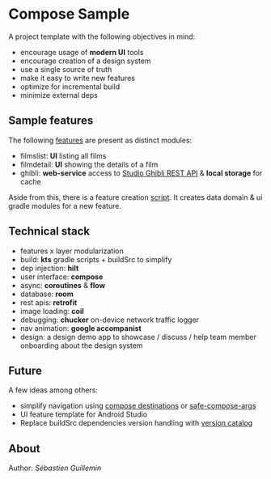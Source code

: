 # Compose Sample

A project template with the following objectives in mind:

* encourage usage of **modern UI** tools
* encourage creation of a design system
* use a single source of truth
* make it easy to write new features
* optimize for incremental build
* minimize external deps


## Sample features

The following [features](feature) are present as distinct modules:

* filmslist: **UI** listing all films
* filmdetail: **UI** showing the details of a film
* ghibli: **web-service** access to [Studio Ghibli REST API](https://ghibliapi.herokuapp.com) & **local storage** for cache

Aside from this, there is a feature creation [script](feature/create.sh). It creates data domain & ui gradle modules for a new feature.

## Technical stack

* features x layer modularization
* build: **kts** gradle scripts + buildSrc to simplify
* dep injection: **hilt**
* user interface: **compose**
* async: **coroutines** & **flow** 
* database: **room**
* rest apis: **retrofit**
* image loading: **coil**
* debugging: **chucker** on-device network traffic logger
* nav animation: **google accompanist**
* design: a design demo app to showcase / discuss / help team member onboarding about the design system

## Future

A few ideas among others:

* simplify navigation using [compose destinations](https://proandroiddev.com/compose-destinations-simpler-and-safer-navigation-in-compose-with-no-compromises-74a59c6b727d) or [safe-compose-args](https://github.com/dilrajsingh1997/safe-compose-args)
* UI feature template for Android Studio
* Replace buildSrc dependencies version handling with [version catalog](https://sourcediving.com/manage-your-gradle-dependencies-with-version-catalog-not-only-in-android-114117647cdb)

## About

Author: *Sébastien Guillemin*
